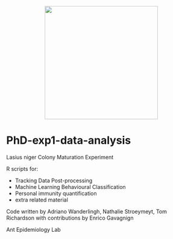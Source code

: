 <p align="center">
<img src="https://user-images.githubusercontent.com/47888790/184152615-5b94905a-9ddc-4d8f-8f27-3b10a2fda858.png" width="300" />
</p>

# PhD-exp1-data-analysis

Lasius niger Colony Maturation Experiment

R scripts for:
- Tracking Data Post-processing
- Machine Learning Behavioural Classification
- Personal immunity quantification
- extra related material

Code written by Adriano Wanderlingh, Nathalie Stroeymeyt, Tom Richardson with contributions by Enrico Gavagnign

Ant Epidemiology Lab

